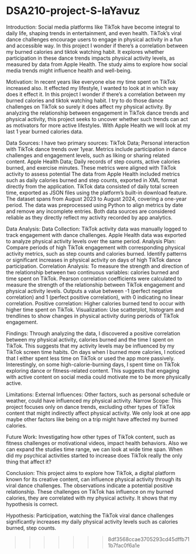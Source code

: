 # DSA210-project-S-laYavuz

Introduction:
Social media platforms like TikTok have become integral to daily life, shaping trends in entertainment, and even health. TikTok’s viral dance challenges encourage users to engage in physical activity in a fun and accessible way. In this project I wonder if there’s a correlation between my burned calories and tiktok watching habit.
It explores whether participation in these dance trends impacts physical activity levels, as measured by data from Apple Health. The study aims to explore how social media trends might influence health and well-being.

Motivation:
In recent years like everyone else my time spent on TikTok increased also. It effected my lifestyle, I wanted to look at in which way does it effect it. In this project I wonder if there’s a correlation between my burned calories and tiktok watching habit. I try to do those dance challenges on TikTok so surely it does affect my physical activity. By analyzing the relationship between engagement in TikTok dance trends and physical activity, this project seeks to uncover whether such trends can act as motivators for more active lifestyles. With Apple Health we will look at my last 1 year burned calories data.

Data Sources:
I have two primary sources:
TikTok Data;
Personal interaction with TikTok dance trends over 1year.
Metrics include participation in dance challenges and engagement levels, such as liking or sharing related content.
Apple Health Data;
Daily records of step counts, active calories burned, and exercise minutes.
These metrics were aligned with TikTok activity to assess potential
The data from Apple Health included metrics such as daily calories burned and step counts, exported in XML format directly from the application. TikTok data consisted of daily total screen time, exported as JSON files using the platform’s built-in download feature. The dataset spans from August 2023 to August 2024, covering a one-year period. The data was preprocessed using Python to align metrics by date and remove any incomplete entries. Both data sources are considered reliable as they directly reflect my activity recorded by app analytics.

Data Analysis:
Data Collection:
TikTok activity data was manually logged to track engagement with dance challenges.
Apple Health data was exported to analyze physical activity levels over the same period.
Analysis Plan:
Compare periods of high TikTok engagement with corresponding physical activity metrics, such as step counts and calories burned.
Identify patterns or significant increases in physical activity on days of high TikTok dance participation.
Correlation Analysis:
To measure the strength and direction of the relationship between two continuous variables: calories burned and time spent on TikTok.
Pearson correlation coefficients were calculated to measure the strength of the relationship between TikTok engagement and physical activity levels.
Outputs a value between -1 (perfect negative correlation) and 1 (perfect positive correlation), with 0 indicating no linear correlation.
Positive correlation: Higher calories burned tend to occur with higher time spent on TikTok.
Visualization:
Use scatterplot, histogram and trendlines to show changes in physical activity during periods of TikTok engagement.

Findings:
Through analyzing the data, I discovered a positive correlation between my physical activity, calories burned and the time I spent on TikTok. This suggests that my activity levels may be influenced by my TikTok screen time habits. On days when I burned more calories, I noticed that I either spent less time on TikTok or used the app more passively.
Interestingly, on some high-calorie-burning days, I spent time on TikTok exploring dance or fitness-related content. This suggests that engaging with active content on social media could motivate me to be more physically active.

Limitations:
External Influences: Other factors, such as personal schedule or weather, could have influenced my physical activity.
Narrow Scope: This project focuses only on dance trends, excluding other types of TikTok content that might indirectly affect physical activity. We only look at one app maybe other factors like being on a trip might have affected my burned calories.

Future Work:
Investigating how other types of TikTok content, such as fitness challenges or motivational videos, impact health behaviors.
Also we can expand the studies time range, we can look at wide time span. When did my psychical activities started to increase does TikTok really the only thing that affect it?

Conclusion:
This project aims to explore how TikTok, a digital platform known for its creative content, can influence physical activity through its viral dance challenges. The observations indicate a potential positive relationship. These challenges on TikTok has influence on my burned calories, they are correlated with my physical activity. It shows that my hypothesis is correct.

Hypothesis:
Participation, watching the TikTok viral dance challenges significantly increases my daily physical activity levels such as calories burned, step counts.

> > > > > > > 8df3568ccae3705293cd45dffb711b7fac0f6a1e
